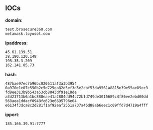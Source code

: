 
## IOCs

__domain__:

```text
test.brosecure360.com
metamask.toyosol.com
```
__ipaddress__:

```text
45.61.139.51
38.180.120.148
195.35.3.209
162.241.85.73
```
__hash__:

```text
487bae97ec7b96bc020511af3a3b3954
0a970e1e07e550b2c5d725ea82d5ef3d5e2cbf53da9561a8815e39e55ae89ec3
fd9ee313b9b543a53cb8843df91e18de
a3d23713b6a1bc888eae41a2884dd94c72b1d749de3015689c4f86ee2ebd00dd
568aea1ddacf0948fc623e6695796e04
e6134f3dca8c2d281f1af92eaf2551a737a46d88ab6eec1c09ffd7d4719a4fff
```
__ipport__:

```text
185.166.39.91:7777
```